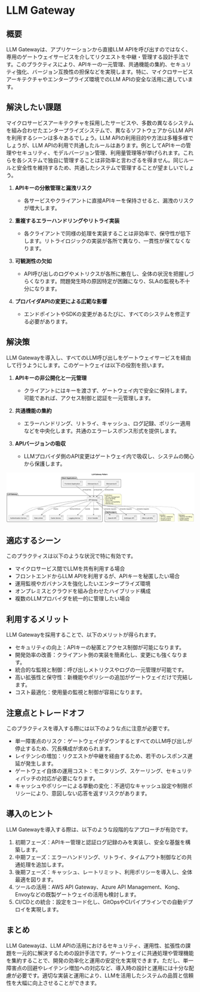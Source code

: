# LLM Gateway

## 概要

LLM Gatewayは、アプリケーションから直接LLM APIを呼び出すのではなく、専用のゲートウェイサービスを介してリクエストを中継・管理する設計手法です。このプラクティスにより、APIキーの一元管理、共通機能の集約、セキュリティ強化、バージョン互換性の担保などを実現します。特に、マイクロサービスアーキテクチャやエンタープライズ環境でのLLM APIの安全な活用に適しています。

## 解決したい課題

マイクロサービスアーキテクチャを採用したサービスや、多数の異なるシステムを組み合わせたエンタープライズシステムで、異なるソフトウェアからLLM APIを利用するシーンは多々あるでしょう。LLM APIの利用目的や方法は多種多様でしょうが、LLM APIの利用で共通したルールはあります。例としてAPIキーの管理やセキュリティ、モデルバージョン管理、利用量管理等が挙げられます。これらを各システムで独自に管理することは非効率と言わざるを得ません。同じルールと安全性を維持するため、共通したシステムで管理することが望ましいでしょう。

1. **APIキーの分散管理と漏洩リスク**
   - 各サービスやクライアントに直接APIキーを保持させると、漏洩のリスクが増大します。

2. **重複するエラーハンドリングやリトライ実装**
   - 各クライアントで同様の処理を実装することは非効率で、保守性が低下します。リトライロジックの実装が各所で異なり、一貫性が保てなくなります。

3. **可観測性の欠如**
   - API呼び出しのログやメトリクスが各所に散在し、全体の状況を把握しづらくなります。問題発生時の原因特定が困難になり、SLAの監視も不十分になります。

4. **プロバイダAPIの変更による広範な影響**
   - エンドポイントやSDKの変更があるたびに、すべてのシステムを修正する必要があります。

## 解決策

LLM Gatewayを導入し、すべてのLLM呼び出しをゲートウェイサービスを経由して行うようにします。このゲートウェイは以下の役割を担います。

1. **APIキーの非公開化と一元管理**
   - クライアントにはキーを渡さず、ゲートウェイ内で安全に保持します。可能であれば、アクセス制御と認証を一元管理します。

2. **共通機能の集約**
   - エラーハンドリング、リトライ、キャッシュ、ログ記録、ポリシー適用などを中央化します。共通のエラーレスポンス形式を提供します。

3. **APIバージョンの吸収**
   - LLMプロバイダ側のAPI変更はゲートウェイ内で吸収し、システムの関心から保護します。

![img](uml/images/llm_gateway_pattern.png)

## 適応するシーン

このプラクティスは以下のような状況で特に有効です。

- マイクロサービス間でLLMを共有利用する場合
- フロントエンドからLLM APIを利用するが、APIキーを秘匿したい場合
- 運用監視やガバナンスを強化したいエンタープライズ環境
- オンプレミスとクラウドを組み合わせたハイブリッド構成
- 複数のLLMプロバイダを統一的に管理したい場合

## 利用するメリット

LLM Gatewayを採用することで、以下のメリットが得られます。

- セキュリティの向上：APIキーの秘匿とアクセス制御が可能になります。
- 開発効率の改善：クライアント側の実装を簡素化し、変更にも強くなります。
- 統合的な監視と制御：呼び出しメトリクスやログの一元管理が可能です。
- 高い拡張性と保守性：新機能やポリシーの追加がゲートウェイだけで完結します。
- コスト最適化：使用量の監視と制御が容易になります。

## 注意点とトレードオフ

このプラクティスを導入する際には以下のような点に注意が必要です。

- 単一障害点のリスク：ゲートウェイがダウンするとすべてのLLM呼び出しが停止するため、冗長構成が求められます。
- レイテンシの増加：リクエストが中継を経由するため、若干のレスポンス遅延が発生します。
- ゲートウェイ自体の運用コスト：モニタリング、スケーリング、セキュリティパッチの対応が必要になります。
- キャッシュやポリシーによる挙動の変化：不適切なキャッシュ設定や制限ポリシーにより、意図しない応答を返すリスクがあります。

## 導入のヒント

LLM Gatewayを導入する際は、以下のような段階的なアプローチが有効です。

1. 初期フェーズ：APIキー管理と認証ログ記録のみを実装し、安全な基盤を構築します。
2. 中期フェーズ：エラーハンドリング、リトライ、タイムアウト制御などの共通処理を追加します。
3. 後期フェーズ：キャッシュ、レートリミット、利用ポリシーを導入し、全体最適を図ります。
4. ツールの活用：AWS API Gateway、Azure API Management、Kong、Envoyなどの既製ゲートウェイの活用も検討します。
5. CI/CDとの統合：設定をコード化し、GitOpsやCIパイプラインでの自動デプロイを実現します。

## まとめ

LLM Gatewayは、LLM APIの活用におけるセキュリティ、運用性、拡張性の課題を一元的に解決するための設計手法です。ゲートウェイに共通処理や管理機能を集約することで、開発の効率化と運用の安定化を実現できます。ただし、単一障害点の回避やレイテンシ増加への対応など、導入時の設計と運用には十分な配慮が必要です。適切な実装と運用により、LLMを活用したシステムの品質と信頼性を大幅に向上させることができます。
